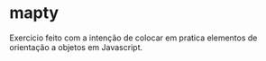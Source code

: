 # mapty

Exercicio feito com a intenção de colocar em pratica elementos de orientação a objetos em Javascript.
